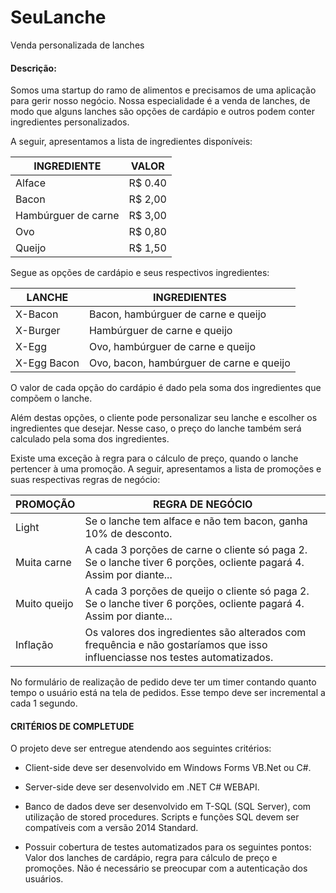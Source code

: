 # SeuLanche
Venda personalizada de lanches

#### Descrição:
 
Somos uma startup do ramo de alimentos e precisamos de uma aplicação para gerir nosso negócio. Nossa especialidade é a venda de lanches, de modo que alguns lanches são opções de cardápio e outros podem conter ingredientes personalizados.
 
A seguir, apresentamos a lista de ingredientes disponíveis:
 
INGREDIENTE | VALOR
----------- | ------------
Alface | R$ 0.40
Bacon | R$ 2,00
Hambúrguer de carne | R$ 3,00
Ovo | R$ 0,80
Queijo | R$ 1,50

Segue as opções de cardápio e seus respectivos ingredientes:

LANCHE | INGREDIENTES
----------- | ------------
X-Bacon | Bacon, hambúrguer de carne e queijo
X-Burger | Hambúrguer de carne e queijo
X-Egg | Ovo, hambúrguer de carne e queijo
X-Egg Bacon | Ovo, bacon, hambúrguer de carne e queijo

O valor de cada opção do cardápio é dado pela soma dos ingredientes que compõem o lanche. 

Além destas opções, o cliente pode personalizar seu lanche e escolher os ingredientes que desejar. Nesse caso, o preço do lanche também será calculado pela soma dos ingredientes.

Existe uma exceção à regra para o cálculo de preço, quando o lanche pertencer à uma promoção. A seguir, apresentamos a lista de promoções e suas respectivas regras de negócio:

PROMOÇÃO | REGRA DE NEGÓCIO
----------- | ------------
Light | Se o lanche tem alface e não tem bacon, ganha 10% de desconto.
Muita carne | A cada 3 porções de carne o cliente só paga 2. Se o lanche tiver 6 porções, ocliente pagará 4. Assim por diante...
Muito queijo | A cada 3 porções de queijo o cliente só paga 2. Se o lanche tiver 6 porções, ocliente pagará 4. Assim por diante...
Inflação | Os valores dos ingredientes são alterados com frequência e não gostaríamos que isso influenciasse nos testes automatizados.

No formulário de realização de pedido deve ter um timer contando quanto tempo o usuário está na tela de pedidos. Esse tempo deve ser incremental a cada 1 segundo.

#### CRITÉRIOS DE COMPLETUDE

O projeto deve ser entregue atendendo aos seguintes critérios:
 - Client-side deve ser desenvolvido em  Windows Forms VB.Net ou C#.

 - Server-side deve ser desenvolvido em .NET C# WEBAPI.

 - Banco de dados deve ser desenvolvido em T-SQL (SQL Server), com utilização de stored procedures. Scripts e funções SQL devem ser compatíveis com a versão 2014 Standard.

 - Possuir cobertura de testes automatizados para os seguintes pontos:
  Valor dos lanches de cardápio, regra para cálculo de preço e promoções.
  Não é necessário se preocupar com a autenticação dos usuários.
